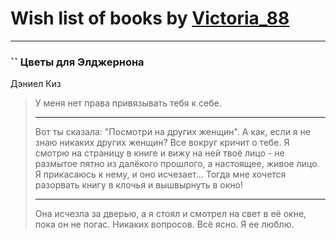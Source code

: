 # Wish list of books by [Victoria_88](http://vk.com/id483675196)
---

### `` Цветы для Элджернона
Дэниел Киз
> У меня нет права привязывать тебя к себе.
> ******************
> Вот ты сказала: "Посмотри на других женщин". А как, если я не знаю никаких других женщин? Все вокруг кричит о тебе. Я смотрю на страницу в книге и вижу на ней твоё лицо - не размытое пятно из далёкого прошлого, а настоящее, живое лицо. Я прикасаюсь к нему, и оно исчезает... Тогда мне хочется разорвать книгу в клочья и вышвырнуть в окно!
> ********************
> Она исчезла за дверью, а я стоял и смотрел на свет в её окне, пока он не погас. 
> Никаких вопросов. Всё ясно. Я ее люблю.

